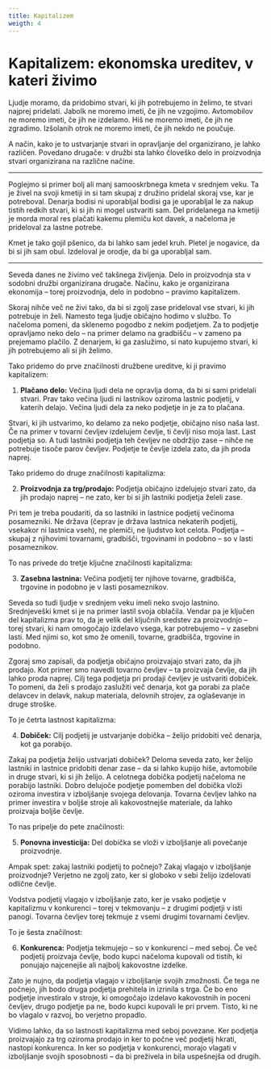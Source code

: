 ```yaml
---
title: Kapitalizem
weigth: 4
---
```


# Kapitalizem: ekonomska ureditev, v kateri živimo

Ljudje moramo, da pridobimo stvari, ki jih potrebujemo in želimo, te stvari najprej pridelati. Jabolk ne moremo imeti, če jih ne vzgojimo. Avtomobilov ne moremo imeti, če jih ne izdelamo. Hiš ne moremo imeti, če jih ne zgradimo. Izšolanih otrok ne moremo imeti, če jih nekdo ne poučuje.

A način, kako je to ustvarjanje stvari in opravljanje del organizirano, je lahko različen. Povedano drugače: v družbi sta lahko človeško delo in proizvodnja stvari organizirana na različne načine.

---

Poglejmo si primer bolj ali manj samooskrbnega kmeta v srednjem veku. Ta je živel na svoji kmetiji in si tam skupaj z družino pridelal skoraj vse, kar je potreboval. Denarja bodisi ni uporabljal bodisi ga je uporabljal le za nakup tistih redkih stvari, ki si jih ni mogel ustvariti sam. Del pridelanega na kmetiji je morda moral res plačati kakemu plemiču kot davek, a načeloma je prideloval za lastne potrebe.

Kmet je tako gojil pšenico, da bi lahko sam jedel kruh. Pletel je nogavice, da bi si jih sam obul. Izdeloval je orodje, da bi ga uporabljal sam.

---

Seveda danes ne živimo več takšnega življenja. Delo in proizvodnja sta v sodobni družbi organizirana drugače. Načinu, kako je organizirana ekonomija – torej proizvodnja, delo in podobno – pravimo kapitalizem.

Skoraj nihče več ne živi tako, da bi si zgolj zase prideloval vse stvari, ki jih potrebuje in želi. Namesto tega ljudje običajno hodimo v službo. To načeloma pomeni, da sklenemo pogodbo z nekim podjetjem. Za to podjetje opravljamo neko delo – na primer delamo na gradbišču – v zameno pa prejemamo plačilo. Z denarjem, ki ga zaslužimo, si nato kupujemo stvari, ki jih potrebujemo ali si jih želimo.

Tako pridemo do prve značilnosti družbene ureditve, ki ji pravimo kapitalizem:

1. **Plačano delo:** Večina ljudi dela ne opravlja doma, da bi si sami pridelali stvari. Prav tako večina ljudi ni lastnikov oziroma lastnic podjetij, v katerih delajo. Večina ljudi dela za neko podjetje in je za to plačana.

Stvari, ki jih ustvarimo, ko delamo za neko podjetje, običajno niso naša last. Če na primer v tovarni čevljev izdelujem čevlje, ti čevlji niso moja last. Last podjetja so. A tudi lastniki podjetja teh čevljev ne obdržijo zase – nihče ne potrebuje tisoče parov čevljev. Podjetje te čevlje izdela zato, da jih proda naprej.

Tako pridemo do druge značilnosti kapitalizma:

2. **Proizvodnja za trg/prodajo:** Podjetja običajno izdelujejo stvari zato, da jih prodajo naprej – ne zato, ker bi si jih lastniki podjetja želeli zase.

Pri tem je treba poudariti, da so lastniki in lastnice podjetij večinoma posamezniki. Ne država (čeprav je država lastnica nekaterih podjetij, vsekakor ni lastnica vseh), ne plemiči, ne ljudstvo kot celota. Podjetja – skupaj z njihovimi tovarnami, gradbišči, trgovinami in podobno – so v lasti posameznikov. 

To nas privede do tretje ključne značilnosti kapitalizma:

3. **Zasebna lastnina:** Večina podjetij ter njihove tovarne, gradbišča, trgovine in podobno je v lasti posameznikov.

Seveda so tudi ljudje v srednjem veku imeli neko svojo lastnino. Srednjeveški kmet si je na primer lastil svoja oblačila. Vendar pa je ključen del kapitalizma prav to, da je velik del ključnih sredstev za proizvodnjo – torej stvari, ki nam omogočajo izdelavo vsega, kar potrebujemo – v zasebni lasti. Med njimi so, kot smo že omenili, tovarne, gradbišča, trgovine in podobno.

Zgoraj smo zapisali, da podjetja običajno proizvajajo stvari zato, da jih prodajo. Kot primer smo navedli tovarno čevljev – ta proizvaja čevlje, da jih lahko proda naprej. Cilj tega podjetja pri prodaji čevljev je ustvariti dobiček. To pomeni, da želi s prodajo zaslužiti več denarja, kot ga porabi za plače delavcev in delavk, nakup materiala, delovnih strojev, za oglaševanje in druge stroške.

To je četrta lastnost kapitalizma:

4. **Dobiček:** Cilj podjetij je ustvarjanje dobička – želijo pridobiti več denarja, kot ga porabijo.

Zakaj pa podjetja želijo ustvarjati dobiček? Deloma seveda zato, ker želijo lastniki in lastnice pridobiti denar zase – da si lahko kupijo hiše, avtomobile in druge stvari, ki si jih želijo. A celotnega dobička podjetij načeloma ne porabijo lastniki. Dobro delujoče podjetje pomemben del dobička vloži oziroma investira v izboljšanje svojega delovanja. Tovarna čevljev lahko na primer investira v boljše stroje ali kakovostnejše materiale, da lahko proizvaja boljše čevlje.

To nas pripelje do pete značilnosti:

5. **Ponovna investicija:** Del dobička se vloži v izboljšanje ali povečanje proizvodnje.

Ampak spet: zakaj lastniki podjetij to počnejo? Zakaj vlagajo v izboljšanje proizvodnje? Verjetno ne zgolj zato, ker si globoko v sebi želijo izdelovati odlične čevlje.

Vodstva podjetij vlagajo v izboljšanje zato, ker je vsako podjetje v kapitalizmu v konkurenci – torej v tekmovanju – z drugimi podjetji v isti panogi. Tovarna čevljev torej tekmuje z vsemi drugimi tovarnami čevljev.

To je šesta značilnost:

6. **Konkurenca:** Podjetja tekmujejo – so v konkurenci – med seboj. Če več podjetij proizvaja čevlje, bodo kupci načeloma kupovali od tistih, ki ponujajo najcenejše ali najbolj kakovostne izdelke.

Zato je nujno, da podjetja vlagajo v izboljšanje svojih zmožnosti. Če tega ne počnejo, jih bodo druga podjetja prehitela in izrinila s trga. Če bo eno podjetje investiralo v stroje, ki omogočajo izdelavo kakovostnih in poceni čevljev, drugo podjetje pa ne, bodo kupci kupovali le pri prvem. Tisto, ki ne bo vlagalo v razvoj, bo verjetno propadlo.

Vidimo lahko, da so lastnosti kapitalizma med seboj povezane. Ker podjetja proizvajajo za trg oziroma prodajo in ker to počne več podjetij hkrati, nastopi konkurenca. In ker so podjetja v konkurenci, morajo vlagati v izboljšanje svojih sposobnosti – da bi preživela in bila uspešnejša od drugih.
